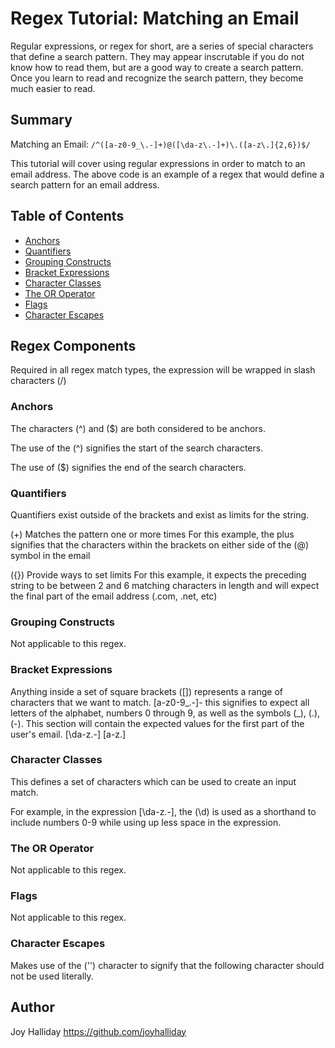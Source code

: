 # Regex Tutorial: Matching an Email

Regular expressions, or regex for short, are a series of special characters that define a search pattern. They may appear inscrutable if you do not know how to read them, but are a good way to create a search pattern. Once you learn to read and recognize the search pattern, they become much easier to read. 

## Summary

Matching an Email: `/^([a-z0-9_\.-]+)@([\da-z\.-]+)\.([a-z\.]{2,6})$/`

This tutorial will cover using regular expressions in order to match to an email address. The above code is an example of a regex that would define a search pattern for an email address.

## Table of Contents

- [Anchors](#anchors)
- [Quantifiers](#quantifiers)
- [Grouping Constructs](#grouping-constructs)
- [Bracket Expressions](#bracket-expressions)
- [Character Classes](#character-classes)
- [The OR Operator](#the-or-operator)
- [Flags](#flags)
- [Character Escapes](#character-escapes)

## Regex Components

Required in all regex match types, the expression will be wrapped in slash characters (/)

### Anchors

The characters (^) and ($) are both considered to be anchors.

The use of the (^) signifies the start of the search characters.

The use of ($) signifies the end of the search characters. 

### Quantifiers

Quantifiers exist outside of the brackets and exist as limits for the string.

(+) Matches the pattern one or more times
For this example, the plus signifies that the characters within the brackets on either side of the (@) symbol in the email

({}) Provide ways to set limits
For this example, it expects the preceding string to be between 2 and 6 matching characters in length and will expect the final part of the email address (.com, .net, etc)

### Grouping Constructs

Not applicable to this regex.

### Bracket Expressions

Anything inside a set of square brackets ([]) represents a range of characters that we want to match. 
[a-z0-9_\.-]- this signifies to expect all letters of the alphabet, numbers 0 through 9, as well as the symbols (_), (.), (-). This section will contain the expected values for the first part of the user's email.
[\da-z\.-]
[a-z\.]

### Character Classes

This defines a set of characters which can be used to create an input match. 

For example, in the expression [\da-z\.-], the (\d) is used as a shorthand to include numbers 0-9 while using up less space in the expression.

### The OR Operator

Not applicable to this regex.

### Flags

Not applicable to this regex. 

### Character Escapes

Makes use of the ('\') character to signify that the following character should not be used literally. 

## Author

Joy Halliday 
https://github.com/joyhalliday
